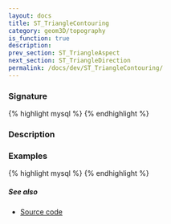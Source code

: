 ```yaml
---
layout: docs
title: ST_TriangleContouring
category: geom3D/topography
is_function: true
description: 
prev_section: ST_TriangleAspect
next_section: ST_TriangleDirection
permalink: /docs/dev/ST_TriangleContouring/
---
```


### Signature

{% highlight mysql %}
{% endhighlight %}

### Description

### Examples

{% highlight mysql %}
{% endhighlight %}

##### See also

* <a href="https://github.com/irstv/H2GIS/blob/51910b27b5dc2b3b4353bb43a683f8649628ea8d/h2spatial-ext/src/main/java/org/h2gis/h2spatialext/function/spatial/topography/ST_TriangleContouring.java" target="_blank">Source code</a>

